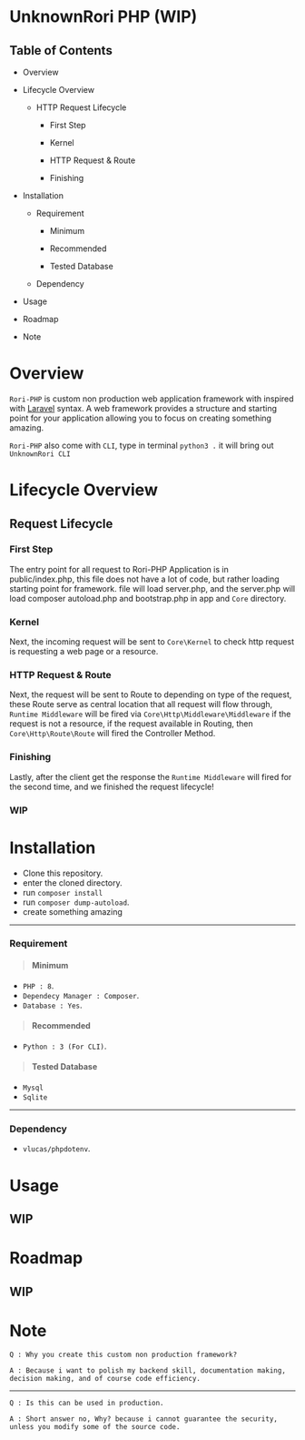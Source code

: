 # UnknownRori PHP (WIP)

## Table of Contents

- Overview

- Lifecycle Overview

    - HTTP Request Lifecycle

        - First Step

        - Kernel

        - HTTP Request & Route

        - Finishing


- Installation

    - Requirement

        - Minimum

        - Recommended

        - Tested Database

    - Dependency

- Usage

- Roadmap

- Note

# Overview

`Rori-PHP` is custom non production web application framework with inspired with [Laravel](https://laravel.com/) syntax. A web framework provides a structure  and starting point for your application allowing you to focus on creating something amazing.

`Rori-PHP` also come with `CLI`, type in terminal `python3 .` it will bring out `UnknownRori CLI`

# Lifecycle Overview

## Request Lifecycle

### First Step

The entry point for all request to Rori-PHP Application is in public/index.php, this file does not have a lot of code, but rather loading starting point for framework. file will load server.php, and the server.php will load composer autoload.php and bootstrap.php in app and `Core` directory.

### Kernel

Next, the incoming request will be sent to `Core\Kernel` to check http request is requesting a web page or a resource.

### HTTP Request & Route

Next, the request will be sent to Route to depending on type of the request, these Route serve as central location that all request will flow through, `Runtime Middleware` will be fired via `Core\Http\Middleware\Middleware` if the request is not a resource, if the request available in Routing, then `Core\Http\Route\Route` will fired the Controller Method.

### Finishing
Lastly, after the client get the response the `Runtime Middleware` will fired for the second time, and we finished the request lifecycle!
### WIP


# Installation

- Clone this repository.
- enter the cloned directory.
- run `composer install`
- run `composer dump-autoload`.
- create something amazing

---

### Requirement

> #### Minimum

- `PHP : 8`.
- `Dependecy Manager : Composer`.
- `Database : Yes`.

> #### Recommended

- `Python : 3 (For CLI)`.

> #### Tested Database

- `Mysql`
- `Sqlite`

---
### Dependency

- `vlucas/phpdotenv`.

# Usage

## WIP

# Roadmap

## WIP

# Note


`Q : Why you create this custom non production framework?`

`A : Because i want to polish my backend skill, documentation making, decision making, and of course code efficiency.`

---

`Q : Is this can be used in production.`

`A : Short answer no, Why? because i cannot guarantee the security, unless you modify some of the source code.`